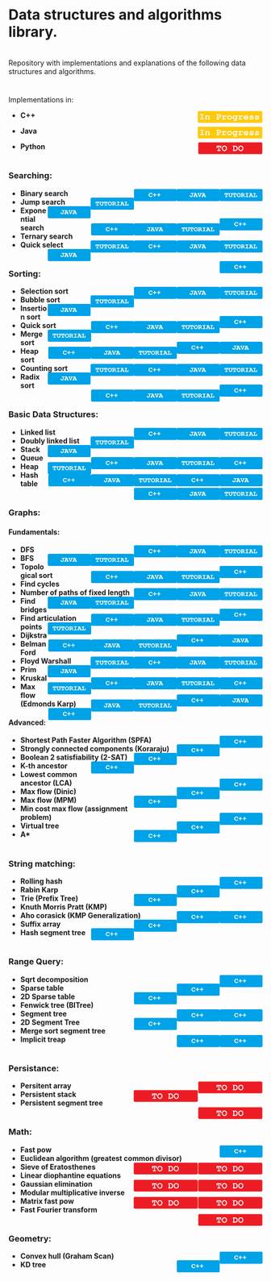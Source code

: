 # Data structures and algorithms library.

<br>
Repository with implementations and explanations of the following data structures and algorithms.<br>

#

Implementations in:
- <p display="inline"> 
    <strong>C++</strong>
    <img height="24px" align="right" left="10px" src="https://github.com/mihail-m/CP-implementations/blob/master/resources/InProgress.png">
  </p>
- <p display="inline"> 
    <strong>Java</strong> 
    <img height="24px" align="right" src="https://github.com/mihail-m/CP-implementations/blob/master/resources/InProgress.png">
  </p>
- <p display="inline"> 
    <strong>Python<strong> 
    <img height="24px" align="right" src="https://github.com/mihail-m/CP-implementations/blob/master/resources/ToDo.png">
  </p>
#

### Searching:
  - Binary search <img height="24px" align="right" src="https://github.com/mihail-m/CP-implementations/blob/master/resources/tutorial.png"><img height="24px" align="right"  src="https://github.com/mihail-m/CP-implementations/blob/master/resources/java.png"><img height="24px" align="right" src="https://github.com/mihail-m/CP-implementations/blob/master/resources/C%2B%2B.png">
  - Jump search <img height="24px" align="right" src="https://github.com/mihail-m/CP-implementations/blob/master/resources/tutorial.png"><img height="24px" align="right"  src="https://github.com/mihail-m/CP-implementations/blob/master/resources/java.png"><img height="24px" align="right" src="https://github.com/mihail-m/CP-implementations/blob/master/resources/C%2B%2B.png">
  - Exponential search <img height="24px" align="right" src="https://github.com/mihail-m/CP-implementations/blob/master/resources/tutorial.png"><img height="24px" align="right"  src="https://github.com/mihail-m/CP-implementations/blob/master/resources/java.png"><img height="24px" align="right" src="https://github.com/mihail-m/CP-implementations/blob/master/resources/C%2B%2B.png">
  - Ternary search <img height="24px" align="right" src="https://github.com/mihail-m/CP-implementations/blob/master/resources/tutorial.png"><img height="24px" align="right"  src="https://github.com/mihail-m/CP-implementations/blob/master/resources/java.png"><img height="24px" align="right" src="https://github.com/mihail-m/CP-implementations/blob/master/resources/C%2B%2B.png">
  - Quick select <img height="24px" align="right" src="https://github.com/mihail-m/CP-implementations/blob/master/resources/tutorial.png"><img height="24px" align="right"  src="https://github.com/mihail-m/CP-implementations/blob/master/resources/java.png"><img height="24px" align="right" src="https://github.com/mihail-m/CP-implementations/blob/master/resources/C%2B%2B.png">
  
#

### Sorting:
  - Selection sort <img height="24px" align="right" src="https://github.com/mihail-m/CP-implementations/blob/master/resources/tutorial.png"><img height="24px" align="right"  src="https://github.com/mihail-m/CP-implementations/blob/master/resources/java.png"><img height="24px" align="right" src="https://github.com/mihail-m/CP-implementations/blob/master/resources/C%2B%2B.png">
  - Bubble sort <img height="24px" align="right" src="https://github.com/mihail-m/CP-implementations/blob/master/resources/tutorial.png"><img height="24px" align="right"  src="https://github.com/mihail-m/CP-implementations/blob/master/resources/java.png"><img height="24px" align="right" src="https://github.com/mihail-m/CP-implementations/blob/master/resources/C%2B%2B.png">
  - Insertion sort <img height="24px" align="right" src="https://github.com/mihail-m/CP-implementations/blob/master/resources/tutorial.png"><img height="24px" align="right"  src="https://github.com/mihail-m/CP-implementations/blob/master/resources/java.png"><img height="24px" align="right" src="https://github.com/mihail-m/CP-implementations/blob/master/resources/C%2B%2B.png">
  - Quick sort <img height="24px" align="right" src="https://github.com/mihail-m/CP-implementations/blob/master/resources/tutorial.png"><img height="24px" align="right"  src="https://github.com/mihail-m/CP-implementations/blob/master/resources/java.png"><img height="24px" align="right" src="https://github.com/mihail-m/CP-implementations/blob/master/resources/C%2B%2B.png">
  - Merge sort <img height="24px" align="right" src="https://github.com/mihail-m/CP-implementations/blob/master/resources/tutorial.png"><img height="24px" align="right"  src="https://github.com/mihail-m/CP-implementations/blob/master/resources/java.png"><img height="24px" align="right" src="https://github.com/mihail-m/CP-implementations/blob/master/resources/C%2B%2B.png">
  - Heap sort <img height="24px" align="right" src="https://github.com/mihail-m/CP-implementations/blob/master/resources/tutorial.png"><img height="24px" align="right"  src="https://github.com/mihail-m/CP-implementations/blob/master/resources/java.png"><img height="24px" align="right" src="https://github.com/mihail-m/CP-implementations/blob/master/resources/C%2B%2B.png">
  - Counting sort <img height="24px" align="right" src="https://github.com/mihail-m/CP-implementations/blob/master/resources/tutorial.png"><img height="24px" align="right"  src="https://github.com/mihail-m/CP-implementations/blob/master/resources/java.png"><img height="24px" align="right" src="https://github.com/mihail-m/CP-implementations/blob/master/resources/C%2B%2B.png">
  - Radix sort <img height="24px" align="right" src="https://github.com/mihail-m/CP-implementations/blob/master/resources/tutorial.png"><img height="24px" align="right"  src="https://github.com/mihail-m/CP-implementations/blob/master/resources/java.png"><img height="24px" align="right" src="https://github.com/mihail-m/CP-implementations/blob/master/resources/C%2B%2B.png">
  
#

### Basic Data Structures:
  - Linked list <img height="24px" align="right" src="https://github.com/mihail-m/CP-implementations/blob/master/resources/tutorial.png"><img height="24px" align="right"  src="https://github.com/mihail-m/CP-implementations/blob/master/resources/java.png"><img height="24px" align="right" src="https://github.com/mihail-m/CP-implementations/blob/master/resources/C%2B%2B.png">
  - Doubly linked list <img height="24px" align="right" src="https://github.com/mihail-m/CP-implementations/blob/master/resources/tutorial.png"><img height="24px" align="right"  src="https://github.com/mihail-m/CP-implementations/blob/master/resources/java.png"><img height="24px" align="right" src="https://github.com/mihail-m/CP-implementations/blob/master/resources/C%2B%2B.png">
  - Stack <img height="24px" align="right" src="https://github.com/mihail-m/CP-implementations/blob/master/resources/tutorial.png"><img height="24px" align="right"  src="https://github.com/mihail-m/CP-implementations/blob/master/resources/java.png"><img height="24px" align="right" src="https://github.com/mihail-m/CP-implementations/blob/master/resources/C%2B%2B.png">
  - Queue <img height="24px" align="right" src="https://github.com/mihail-m/CP-implementations/blob/master/resources/tutorial.png"><img height="24px" align="right"  src="https://github.com/mihail-m/CP-implementations/blob/master/resources/java.png"><img height="24px" align="right" src="https://github.com/mihail-m/CP-implementations/blob/master/resources/C%2B%2B.png">
  - Heap <img height="24px" align="right" src="https://github.com/mihail-m/CP-implementations/blob/master/resources/tutorial.png"><img height="24px" align="right"  src="https://github.com/mihail-m/CP-implementations/blob/master/resources/java.png"><img height="24px" align="right" src="https://github.com/mihail-m/CP-implementations/blob/master/resources/C%2B%2B.png">
  - Hash table <img height="24px" align="right" src="https://github.com/mihail-m/CP-implementations/blob/master/resources/tutorial.png"><img height="24px" align="right"  src="https://github.com/mihail-m/CP-implementations/blob/master/resources/java.png"><img height="24px" align="right" src="https://github.com/mihail-m/CP-implementations/blob/master/resources/C%2B%2B.png">
  
#

### Graphs:
#### Fundamentals:
  - DFS <img height="24px" align="right" src="https://github.com/mihail-m/CP-implementations/blob/master/resources/tutorial.png"><img height="24px" align="right"  src="https://github.com/mihail-m/CP-implementations/blob/master/resources/java.png"><img height="24px" align="right" src="https://github.com/mihail-m/CP-implementations/blob/master/resources/C%2B%2B.png">
  - BFS <img height="24px" align="right" src="https://github.com/mihail-m/CP-implementations/blob/master/resources/tutorial.png"><img height="24px" align="right"  src="https://github.com/mihail-m/CP-implementations/blob/master/resources/java.png"><img height="24px" align="right" src="https://github.com/mihail-m/CP-implementations/blob/master/resources/C%2B%2B.png">
  - Topological sort <img height="24px" align="right" src="https://github.com/mihail-m/CP-implementations/blob/master/resources/tutorial.png"><img height="24px" align="right"  src="https://github.com/mihail-m/CP-implementations/blob/master/resources/java.png"><img height="24px" align="right" src="https://github.com/mihail-m/CP-implementations/blob/master/resources/C%2B%2B.png">
  - Find cycles <img height="24px" align="right" src="https://github.com/mihail-m/CP-implementations/blob/master/resources/tutorial.png"><img height="24px" align="right"  src="https://github.com/mihail-m/CP-implementations/blob/master/resources/java.png"><img height="24px" align="right" src="https://github.com/mihail-m/CP-implementations/blob/master/resources/C%2B%2B.png">
  - Number of paths of fixed length <img height="24px" align="right" src="https://github.com/mihail-m/CP-implementations/blob/master/resources/tutorial.png"><img height="24px" align="right"  src="https://github.com/mihail-m/CP-implementations/blob/master/resources/java.png"><img height="24px" align="right" src="https://github.com/mihail-m/CP-implementations/blob/master/resources/C%2B%2B.png">
  - Find bridges <img height="24px" align="right" src="https://github.com/mihail-m/CP-implementations/blob/master/resources/tutorial.png"><img height="24px" align="right"  src="https://github.com/mihail-m/CP-implementations/blob/master/resources/java.png"><img height="24px" align="right" src="https://github.com/mihail-m/CP-implementations/blob/master/resources/C%2B%2B.png">
  - Find articulation points <img height="24px" align="right" src="https://github.com/mihail-m/CP-implementations/blob/master/resources/tutorial.png"><img height="24px" align="right"  src="https://github.com/mihail-m/CP-implementations/blob/master/resources/java.png"><img height="24px" align="right" src="https://github.com/mihail-m/CP-implementations/blob/master/resources/C%2B%2B.png">
  - Dijkstra <img height="24px" align="right" src="https://github.com/mihail-m/CP-implementations/blob/master/resources/tutorial.png"><img height="24px" align="right"  src="https://github.com/mihail-m/CP-implementations/blob/master/resources/java.png"><img height="24px" align="right" src="https://github.com/mihail-m/CP-implementations/blob/master/resources/C%2B%2B.png">
  - Belman Ford <img height="24px" align="right" src="https://github.com/mihail-m/CP-implementations/blob/master/resources/tutorial.png"><img height="24px" align="right"  src="https://github.com/mihail-m/CP-implementations/blob/master/resources/java.png"><img height="24px" align="right" src="https://github.com/mihail-m/CP-implementations/blob/master/resources/C%2B%2B.png">
  - Floyd Warshall <img height="24px" align="right" src="https://github.com/mihail-m/CP-implementations/blob/master/resources/tutorial.png"><img height="24px" align="right"  src="https://github.com/mihail-m/CP-implementations/blob/master/resources/java.png"><img height="24px" align="right" src="https://github.com/mihail-m/CP-implementations/blob/master/resources/C%2B%2B.png">
  - Prim <img height="24px" align="right" src="https://github.com/mihail-m/CP-implementations/blob/master/resources/tutorial.png"><img height="24px" align="right"  src="https://github.com/mihail-m/CP-implementations/blob/master/resources/java.png"><img height="24px" align="right" src="https://github.com/mihail-m/CP-implementations/blob/master/resources/C%2B%2B.png">
  - Kruskal <img height="24px" align="right" src="https://github.com/mihail-m/CP-implementations/blob/master/resources/tutorial.png"><img height="24px" align="right"  src="https://github.com/mihail-m/CP-implementations/blob/master/resources/java.png"><img height="24px" align="right" src="https://github.com/mihail-m/CP-implementations/blob/master/resources/C%2B%2B.png">
  - Max flow (Edmonds Karp) <img height="24px" align="right" src="https://github.com/mihail-m/CP-implementations/blob/master/resources/tutorial.png"><img height="24px" align="right"  src="https://github.com/mihail-m/CP-implementations/blob/master/resources/java.png"><img height="24px" align="right" src="https://github.com/mihail-m/CP-implementations/blob/master/resources/C%2B%2B.png">

#### Advanced:
  - Shortest Path Faster Algorithm (SPFA) <img height="24px" align="right" src="https://github.com/mihail-m/CP-implementations/blob/master/resources/C%2B%2B.png">
  - Strongly connected components (Koraraju) <img height="24px" align="right" src="https://github.com/mihail-m/CP-implementations/blob/master/resources/C%2B%2B.png">
  - Boolean 2 satisfiability (2-SAT) <img height="24px" align="right" src="https://github.com/mihail-m/CP-implementations/blob/master/resources/C%2B%2B.png">
  - K-th ancestor <img height="24px" align="right" src="https://github.com/mihail-m/CP-implementations/blob/master/resources/C%2B%2B.png">
  - Lowest common ancestor (LCA) <img height="24px" align="right" src="https://github.com/mihail-m/CP-implementations/blob/master/resources/C%2B%2B.png">
  - Max flow (Dinic) <img height="24px" align="right" src="https://github.com/mihail-m/CP-implementations/blob/master/resources/C%2B%2B.png">
  - Max flow (MPM) <img height="24px" align="right" src="https://github.com/mihail-m/CP-implementations/blob/master/resources/C%2B%2B.png">
  - Min cost max flow (assignment problem) <img height="24px" align="right" src="https://github.com/mihail-m/CP-implementations/blob/master/resources/C%2B%2B.png">
  - Virtual tree <img height="24px" align="right" src="https://github.com/mihail-m/CP-implementations/blob/master/resources/C%2B%2B.png">
  - A* <img height="24px" align="right" src="https://github.com/mihail-m/CP-implementations/blob/master/resources/C%2B%2B.png">
  
#

### String matching:
  - Rolling hash <img height="24px" align="right" src="https://github.com/mihail-m/CP-implementations/blob/master/resources/C%2B%2B.png">
  - Rabin Karp <img height="24px" align="right" src="https://github.com/mihail-m/CP-implementations/blob/master/resources/C%2B%2B.png">
  - Trie (Prefix Tree) <img height="24px" align="right" src="https://github.com/mihail-m/CP-implementations/blob/master/resources/C%2B%2B.png">
  - Knuth Morris Pratt (KMP) <img height="24px" align="right" src="https://github.com/mihail-m/CP-implementations/blob/master/resources/C%2B%2B.png">
  - Aho corasick (KMP Generalization) <img height="24px" align="right" src="https://github.com/mihail-m/CP-implementations/blob/master/resources/C%2B%2B.png">
  - Suffix array <img height="24px" align="right" src="https://github.com/mihail-m/CP-implementations/blob/master/resources/C%2B%2B.png">
  - Hash segment tree <img height="24px" align="right" src="https://github.com/mihail-m/CP-implementations/blob/master/resources/C%2B%2B.png">
  
#

### Range Query:
  - Sqrt decomposition <img height="24px" align="right" src="https://github.com/mihail-m/CP-implementations/blob/master/resources/C%2B%2B.png">
  - Sparse table <img height="24px" align="right" src="https://github.com/mihail-m/CP-implementations/blob/master/resources/C%2B%2B.png">
  - 2D Sparse table <img height="24px" align="right" src="https://github.com/mihail-m/CP-implementations/blob/master/resources/C%2B%2B.png">
  - Fenwick tree (BITree) <img height="24px" align="right" src="https://github.com/mihail-m/CP-implementations/blob/master/resources/C%2B%2B.png">
  - Segment tree <img height="24px" align="right" src="https://github.com/mihail-m/CP-implementations/blob/master/resources/C%2B%2B.png">
  - 2D Segment Tree <img height="24px" align="right" src="https://github.com/mihail-m/CP-implementations/blob/master/resources/C%2B%2B.png">
  - Merge sort segment tree <img height="24px" align="right" src="https://github.com/mihail-m/CP-implementations/blob/master/resources/C%2B%2B.png">
  - Implicit treap <img height="24px" align="right" src="https://github.com/mihail-m/CP-implementations/blob/master/resources/C%2B%2B.png">
  
#

### Persistance:
  - Persitent array <img height="24px" align="right" left="10px" src="https://github.com/mihail-m/CP-implementations/blob/master/resources/ToDo.png">
  - Persistent stack <img height="24px" align="right" left="10px" src="https://github.com/mihail-m/CP-implementations/blob/master/resources/ToDo.png">
  - Persistent segment tree <img height="24px" align="right" left="10px" src="https://github.com/mihail-m/CP-implementations/blob/master/resources/ToDo.png">
  
#

### Math:
  - Fast pow <img height="24px" align="right" src="https://github.com/mihail-m/CP-implementations/blob/master/resources/C%2B%2B.png">
  - Euclidean algorithm (greatest common divisor) <img height="24px" align="right" left="10px" src="https://github.com/mihail-m/CP-implementations/blob/master/resources/ToDo.png">
  - Sieve of Eratosthenes <img height="24px" align="right" left="10px" src="https://github.com/mihail-m/CP-implementations/blob/master/resources/ToDo.png">
  - Linear diophantine equations <img height="24px" align="right" left="10px" src="https://github.com/mihail-m/CP-implementations/blob/master/resources/ToDo.png">
  - Gaussian elimination <img height="24px" align="right" left="10px" src="https://github.com/mihail-m/CP-implementations/blob/master/resources/ToDo.png">
  - Modular multiplicative inverse <img height="24px" align="right" left="10px" src="https://github.com/mihail-m/CP-implementations/blob/master/resources/ToDo.png">
  - Matrix fast pow <img height="24px" align="right" left="10px" src="https://github.com/mihail-m/CP-implementations/blob/master/resources/ToDo.png">
  - Fast Fourier transform <img height="24px" align="right" left="10px" src="https://github.com/mihail-m/CP-implementations/blob/master/resources/ToDo.png">
  
#

### Geometry:
  - Convex hull (Graham Scan) <img height="24px" align="right" src="https://github.com/mihail-m/CP-implementations/blob/master/resources/C%2B%2B.png">
  - KD tree <img height="24px" align="right" src="https://github.com/mihail-m/CP-implementations/blob/master/resources/C%2B%2B.png">
